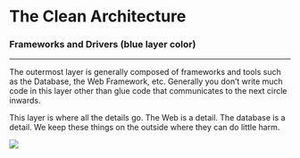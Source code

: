 # The Clean Architecture

### Frameworks and Drivers (blue layer color)

------------

The outermost layer is generally composed of frameworks and tools such as the Database, the Web Framework, etc. Generally you don’t write much code in this layer other than glue code that communicates to the next circle inwards.

This layer is where all the details go. The Web is a detail. The database is a detail. We keep these things on the outside where they can do little harm.

![](https://blog.cleancoder.com/uncle-bob/images/2012-08-13-the-clean-architecture/CleanArchitecture.jpg)


